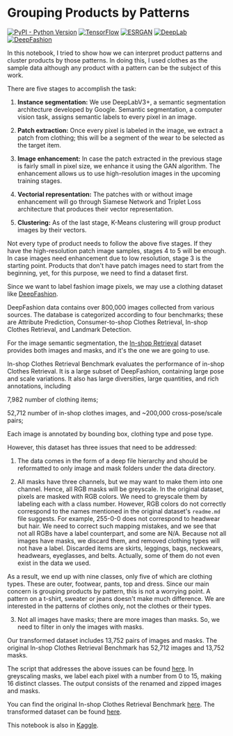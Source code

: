 # Grouping Products by Patterns

[![PyPI - Python Version](https://img.shields.io/pypi/pyversions/p?style=flat-square)](https://www.python.org/downloads/)
[![TensorFlow](https://img.shields.io/badge/tensorflow-2-orange)](https://www.tensorflow.org/install)
[![ESRGAN](https://img.shields.io/badge/ESRGAN-Enhanced_SRGAN-blueviolet)](https://github.com/xinntao/ESRGAN)
[![DeepLab](https://img.shields.io/badge/DeepLab-v3+-blueviolet)](https://arxiv.org/abs/1802.02611)
[![DeepFashion](https://img.shields.io/badge/deepfashion-1-lightgrey)](http://mmlab.ie.cuhk.edu.hk/projects/DeepFashion/InShopRetrieval.html)


In this notebook, I tried to show how we can interpret product patterns and cluster products by those patterns. In doing this, I used clothes as the sample data although any product with a pattern can be the subject of this work.  

There are five stages to accomplish the task:  

1. __Instance segmentation:__ We use DeepLabV3+, a semantic segmentation architecture developed by Google. Semantic segmentation, a computer vision task, assigns semantic labels to every pixel in an image.  

2. __Patch extraction:__ Once every pixel is labeled in the image, we extract a patch from clothing; this will be a segment of the wear to be selected as the target item.  

3. __Image enhancement:__ In case the patch extracted in the previous stage is fairly small in pixel size, we enhance it using the GAN algorithm. The enhancement allows us to use high-resolution images in the upcoming training stages.  

4. __Vectorial representation:__ The patches with or without image enhancement will go through Siamese Network and Triplet Loss architecture that produces their vector representation.  

5. __Clustering:__ As of the last stage, K-Means clustering will group product images by their vectors.  

Not every type of product needs to follow the above five stages. If they have the high-resolution patch image samples, stages 4 to 5 will be enough. In case images need enhancement due to low resolution, stage 3 is the starting point. Products that don't have patch images need to start from the beginning, yet, for this purpose, we need to find a dataset first.

Since we want to label fashion image pixels, we may use a clothing dataset like [DeepFashion](https://mmlab.ie.cuhk.edu.hk/projects/DeepFashion.html).

DeepFashion data contains over 800,000 images collected from various sources. The database is categorized according to four benchmarks; these are Attribute Prediction, Consumer-to-shop Clothes Retrieval, In-shop Clothes Retrieval, and Landmark Detection.  

For the image semantic segmentation, the [In-shop Retrieval](http://mmlab.ie.cuhk.edu.hk/projects/DeepFashion/InShopRetrieval.html) dataset provides both images and masks, and it's the one we are going to use.  

In-shop Clothes Retrieval Benchmark evaluates the performance of in-shop Clothes Retrieval. It is a large subset of DeepFashion, containing large pose and scale variations. It also has large diversities, large quantities, and rich annotations, including  

7,982 number of clothing items;  

52,712 number of in-shop clothes images, and ~200,000 cross-pose/scale pairs;  

Each image is annotated by bounding box, clothing type and pose type.  

However, this dataset has three issues that need to be addressed:  

1. The data comes in the form of a deep file hierarchy and should be reformatted to only image and mask folders under the data directory.  

2. All masks have three channels, but we may want to make them into one channel. Hence, all RGB masks will be greyscale. In the original dataset, pixels are masked with RGB colors. We need to greyscale them by labeling each with a class number. However, RGB colors do not correctly correspond to the names mentioned in the original dataset's `readme.md` file suggests. For example, 255-0-0 does not correspond to headwear but hair. We need to correct such mapping mistakes, and we see that not all RGBs have a label counterpart, and some are N/A. Because not all images have masks, we discard them, and removed clothing types will not have a label. Discarded items are skirts, leggings, bags, neckwears, headwears, eyeglasses, and belts. Actually, some of them do not even exist in the data we used.  
  
As a result, we end up with nine classes, only five of which are clothing types. These are outer, footwear, pants, top and dress. Since our main concern is grouping products by pattern, this is not a worrying point. A pattern on a t-shirt, sweater or jeans doesn't make much difference. We are interested in the patterns of clothes only, not the clothes or their types.  

3. Not all images have masks; there are more images than masks. So, we need to filter in only the images with masks.   
  
Our transformed dataset includes 13,752 pairs of images and masks. The original In-shop Clothes Retrieval Benchmark has 52,712 images and 13,752 masks.  

The script that addresses the above issues can be found [here](https://github.com/hsaltan/Machine-Learning/tree/main/DeepFashion%20Data%20Preparation). In greyscaling masks, we label each pixel with a number from 0 to 15, making 16 distinct classes. The output consists of the renamed and zipped images and masks.  

You can find the original In-shop Clothes Retrieval Benchmark [here](http://mmlab.ie.cuhk.edu.hk/projects/DeepFashion/InShopRetrieval.html). The transformed dataset can be found [here](https://www.kaggle.com/datasets/hserdaraltan/deepfashion-inshop-clothes-retrieval-adjusted).  

This notebook is also in [Kaggle](https://www.kaggle.com/code/hserdaraltan/grouping-products-by-pattern-design).
